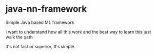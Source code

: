 # java-nn-framework
Simple Java based ML framework

I want to understand how all this work and the best way to learn this just walk the path

It's not fast or superior, It's simple.
